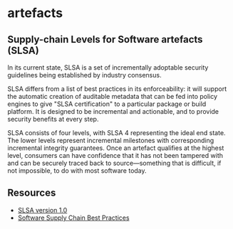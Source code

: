 # artefacts

## Supply-chain Levels for Software artefacts (SLSA)

In its current state, SLSA is a set of incrementally adoptable security guidelines being established by industry consensus. 

SLSA differs from a list of best practices in its enforceability: it will support the automatic creation of auditable metadata that can be fed into policy engines to give "SLSA certification" to a particular package or build platform. It is designed to be incremental and actionable, and to provide security benefits at every step.

SLSA consists of four levels, with SLSA 4 representing the ideal end state. The lower levels represent incremental milestones with corresponding incremental integrity guarantees. Once an artefact qualifies at the highest level, consumers can have confidence that it has not been tampered with and can be securely traced back to source—something that is difficult, if not impossible, to do with most software today.

## Resources

* [SLSA version 1.0](https://slsa.dev/spec/v1.0/about)
* [Software Supply Chain Best Practices](https://github.com/cncf/tag-security/blob/main/supply-chain-security/supply-chain-security-paper/sscsp.md)
